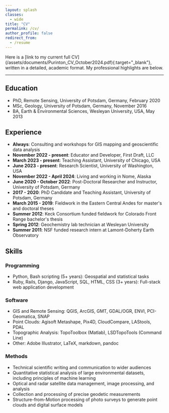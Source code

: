 ```yaml
---
layout: splash
classes:
  - wide
title: "CV"
permalink: /cv/
author_profile: false
redirect_from:
  - /resume
---
```


<p></p>
Here is a [link to my current full CV](/assets/documents/Purinton_CV_October2024.pdf){:target="_blank"}, written in a detailed, academic format. My professional highlights are below.

---

## Education

- PhD, Remote Sensing, University of Potsdam, Germany, February 2020
- MSc, Geology, University of Potsdam, Germany, November 2016
- BA, Earth & Environmental Sciences, Wesleyan University, USA, May 2013

## Experience 

- **Always**: Consulting and workshops for GIS mapping and geoscientific data analysis
- **November 2022 - present**: Educator and Developer, First Draft, LLC
- **March 2023 - present**: Teaching Assistant, University of Chicago, USA
- **June 2023 - present**: Research Scientist, University of Washington, USA 
- **November 2022 - April 2024**: Living and working in Nome, Alaska 
- **June 2020 - October 2022**: Post-Doctoral Researcher and Instructor, University of Potsdam, Germany
- **2017 - 2020**: PhD Candidate and Teaching Assistant, University of Potsdam, Germany
- **March 2015 - 2019**: Fieldwork in the Eastern Central Andes for master's and doctoral theses
- **Summer 2012**: Keck Consortium funded fieldwork for Colorado Front Range bachelor's thesis
- **Spring 2012**: Geochemistry lab technician at Wesleyan University
- **Summer 2011**: NSF funded research intern at Lamont-Doherty Earth Observatory

## Skills

### Programming

- Python, Bash scripting (5+ years): Geospatial and statistical tasks
- Ruby, Rails, Django, JavaScript, SQL, HTML, CSS (3+ years): Full-stack web application development

### Software

- GIS and Remote Sensing: QGIS, ArcGIS, GMT, GDAL/OGR, ENVI, PCI-Geomatica, SNAP
- Point Clouds: Agisoft Metashape, Pix4D, CloudCompare, LAStools, PDAL
- Topographic Analysis: TopoToolbox (Matlab), LSDTopoTools (Command Line)
- Other: Adobe Illustrator, LaTeX, markdown, pandoc

### Methods

- Technical scientific writing and communication to wider audiences
- Quantitative statistical analysis of large environmental datasets, including principles of machine learning
- Optical and radar satellite data management, image processing, and analysis
- Collection and processing of precise geodetic measurements
- Structure-from-Motion processing of photo surveys to generate point clouds and digital surface models
